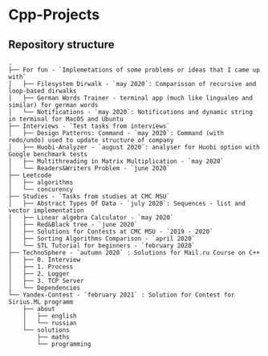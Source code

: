 # Cpp-Projects

## Repository structure

    .
    ├── For fun - `Implemetations of some problems or ideas that I came up with`
    │   ├── Filesystem Dirwalk - `may 2020`: Comparisson of recursive and loop-based dirwalks
    │   ├── German Words Trainer - terminal app (much like lingualeo and similar) for german words
    │   └── Notifications - `may 2020`: Notifications and dynamic string in terminal for MacOS and Ubuntu
    ├── Interviews - `Test tasks from interviews`
    │   ├── Design Patterns: Command - `may 2020`: Command (with redo/undo) used to update structure of company
    │   ├── Huobi-Analyzer - `august 2020`: analyser for Huobi option with Google benchmark tests
    │   ├── Multithreading in Matrix Multiplication - `may 2020`
    │   └── Readers&Writers Problem - `june 2020`
    ├── Leetcode
    │   ├── algorithms
    │   └── concurency
    ├── Studies - `Tasks from studies at CMC MSU`
    │   ├── Abstract Types Of Data - `july 2020`: Sequences - list and vector implementation
    │   ├── Linear algebra Calculator - `may 2020`
    │   ├── Red&Black tree - `june 2020`
    │   ├── Solutions for Contests at CMC MSU - `2019 - 2020`
    │   ├── Sorting Algorithms Comparison - `april 2020`
    │   └── STL Tutorial for beginners - `february 2020`
    ├── TechnoSphere - `autumn 2020` : Solutions for Mail.ru Course on C++
    │   ├── 0. Interview
    │   ├── 1. Process
    │   ├── 2. Logger
    │   ├── 3. TCP Server
    │   └── Dependencies
    └── Yandex-Contest - `february 2021` : Solution for Contest for Sirius.ML programm
        ├── about
        │   ├── english
        │   └── russian
        └── solutions
            ├── maths
            └── programming
